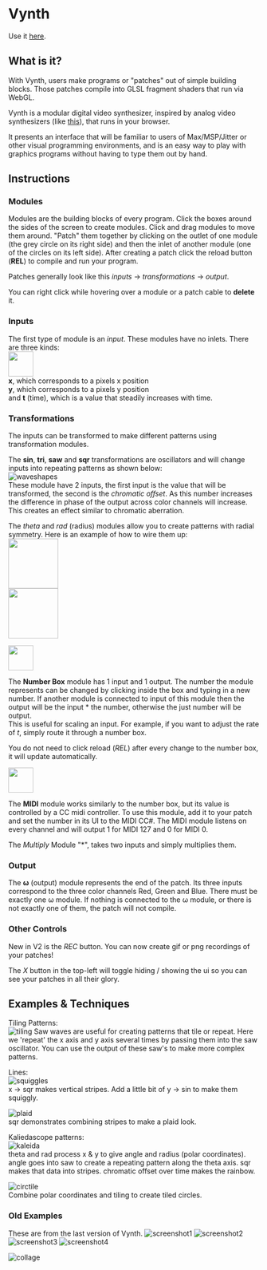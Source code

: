 # Vynth
Use it [here](https://jdillonh.github.io/Vynth/).  

## What is it?

With Vynth, users make programs or "patches" out of simple building blocks. Those patches compile
into GLSL fragment shaders that run via WebGL.

Vynth is a modular digital video synthesizer, inspired by analog video synthesizers 
(like [this](https://www.youtube.com/watch?v=5a7Lw08Ps6U)), 
that runs in your browser.

It presents an interface that will be familiar to users of Max/MSP/Jitter or other visual programming 
environments, and is an easy way to play with graphics programs without having to 
type them out by hand. 


## Instructions
### Modules
Modules are the building blocks of every program. Click the boxes around the sides of the screen to create modules.
Click and drag modules to move them around.
"Patch" them together by clicking on the outlet of one module (the grey circle on its right side) and then the inlet of 
another module (one of the circles on its left side).
After creating a patch click the reload button (**REL**) to compile and run your program.

Patches generally look like this *inputs* -> *transformations* -> *output*.

You can right click while hovering over a module or a patch cable to **delete** it.

### Inputs
The first type of module is an *input*.
These modules have no inlets. There are three kinds:  
<img src="https://github.com/jdillonh/Vynth/blob/pending-cord/examples/xyt.png" height="50px">  
**x**, which corresponds to a pixels x position  
**y**, which corresponds to a pixels y position  
and **t** (time), which is a value that steadily increases with time.  

### Transformations 
The inputs can be transformed to make different patterns using
transformation modules.

The **sin**, **tri**, **saw** and **sqr** transformations are oscillators and will change
inputs into repeating patterns as shown below:  
![waveshapes](https://github.com/jdillonh/Vynth/blob/pending-cord/examples/waveshapes.png)  
These module have 2 inputs, the first input is the value that will be transformed, the second is the 
*chromatic offset*. As this number increases the difference in phase of the output across color channels will increase.
This creates an effect similar to chromatic aberration.

The *theta* and *rad* (radius) modules allow you to create patterns with radial 
symmetry. Here is an example of how to wire them up:  
<img src="https://github.com/jdillonh/Vynth/blob/pending-cord/examples/radExample.png" width="100">  
<img src="https://github.com/jdillonh/Vynth/blob/pending-cord/examples/thetaExample.png" width="100">
<!--
![radius](https://github.com/jdillonh/Vynth/blob/pending-cord/examples/radExample.png)
![theta](https://github.com/jdillonh/Vynth/blob/pending-cord/examples/thetaExample.png)
-->

<img src="https://github.com/jdillonh/Vynth/blob/pending-cord/examples/numberbox.png" width="50">  

The **Number Box** module
has 1 input and 1 output. The number the module represents can be changed by clicking inside the box and typing in a new number.
If another module is connected to input of this module then the output will be the input * the number,
otherwise the just number will be output.  
This is useful for scaling an input. For example, if you want to adjust the rate of *t*,
simply route it through a number box.

You do not need to click reload (*REL*) after every change to the number box, it will update automatically.

<img src="https://github.com/jdillonh/Vynth/blob/pending-cord/examples/midi.png" width="50">  

The **MIDI** module works similarly to the number box, but its value is controlled by a CC midi controller.
To use this module, add it to your patch and set the number in its UI to the MIDI CC#. The MIDI module listens on every channel 
and will output 1 for MIDI 127 and 0 for MIDI 0.

The *Multiply* Module "*", takes two inputs and simply multiplies them. 

### Output
The **&omega;** (output) module represents the end of the patch. Its three inputs correspond to the three color channels
Red, Green and Blue. There must be exactly one &omega; module. If nothing is connected to the &omega; module, or 
there is not exactly one of them, the patch will not compile.

### Other Controls
New in V2 is the *REC* button. You can now create gif or png recordings of your patches! 

The *X* button in the top-left will toggle hiding / showing the ui so you can see your patches in all their glory.

## Examples & Techniques
Tiling Patterns:  
![tiling](https://github.com/jdillonh/Vynth/blob/pending-cord/examples/tiling-example.png)
Saw waves are useful for creating patterns that tile or repeat. Here we 'repeat' the x axis and y axis several
times by passing them into the saw oscillator. You can use the output of these saw's to make more complex patterns.

Lines:  
![squiggles](https://github.com/jdillonh/Vynth/blob/pending-cord/examples/squigly-lines.png)  
x -> sqr makes vertical stripes. Add a little bit of y -> sin to make them squiggly.

![plaid](https://github.com/jdillonh/Vynth/blob/pending-cord/examples/simple-plaid.png)  
sqr demonstrates combining stripes to make a plaid look.

Kaliedascope patterns:  
![kaleida](https://github.com/jdillonh/Vynth/blob/pending-cord/examples/kaleidescope.png)  
theta and rad process x & y to give angle and radius (polar coordinates).
angle goes into saw to create a repeating pattern along the theta axis.
sqr makes that data into stripes.
chromatic offset over time makes the rainbow.

![circtile](https://github.com/jdillonh/Vynth/blob/pending-cord/examples/tile-circles.png)  
Combine polar coordinates and tiling to create tiled circles.

### Old Examples
These are from the last version of Vynth.
![screenshot1](https://github.com/jdillonh/Vynth/blob/pending-cord/examples/screenshot1.png)
![screenshot2](https://github.com/jdillonh/Vynth/blob/pending-cord/examples/screenshot2.png)
![screenshot3](https://github.com/jdillonh/Vynth/blob/pending-cord/examples/screenshot3.png)
![screenshot4](https://github.com/jdillonh/Vynth/blob/pending-cord/examples/screenshot4.png)

![collage](https://github.com/jdillonh/Vynth/blob/pending-cord/examples/collage.jpg)

